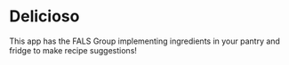 # Delicioso 

This app has the FALS Group implementing ingredients in your pantry and fridge to make recipe suggestions!

